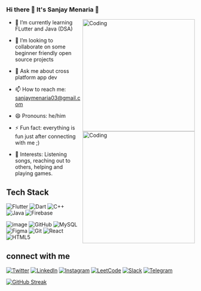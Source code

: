  ### Hi there 👋 It's Sanjay Menaria 🙌
 
<img align="right" alt="Coding" width="300" src="https://user-images.githubusercontent.com/78106056/185381072-c6809815-5a7a-4521-99be-95e4d1efa2b1.gif"> 
 
 
<img align="right" alt="Coding" width="300" src="https://imgs.search.brave.com/oexYQjEivsMd9O9aaym1_ISXiQ4HsUboNK7umcc-OPY/rs:fit:800:800:1/g:ce/aHR0cHM6Ly9tZWRp/YTEuZ2lwaHkuY29t/L21lZGlhL2VmbWNq/RnJEbTRSUTRqOU41/aS9zb3VyY2UuZ2lm.gif">


<!--
- 🔭 I’m currently working on ...
-->







- 🌱 I’m currently learning FLutter and Java (DSA)


- 👯 I’m looking to collaborate on some beginner friendly open source projects
<!--
- 🤔 I’m looking for help with ...
-->


- 💬 Ask me about cross platform app dev


- 📫 How to reach me: sanjaymenaria03@gmail.com


- 😄 Pronouns: he/him


- ⚡ Fun fact: everything is fun just after connecting with me ;)


- 💞️ Interests: Listening songs, reaching out to others, helping and playing games. 


## Tech Stack
![Flutter](https://img.shields.io/badge/Flutter-%2302569B.svg?style=for-the-badge&logo=Flutter&logoColor=white)
![Dart](https://img.shields.io/badge/dart-%230175C2.svg?style=for-the-badge&logo=dart&logoColor=white)
![C++](https://img.shields.io/badge/c++-%2300599C.svg?style=for-the-badge&logo=c%2B%2B&logoColor=white)
![Java](https://img.shields.io/badge/java-%23ED8B00.svg?style=for-the-badge&logo=java&logoColor=white)
![Firebase](https://img.shields.io/badge/Firebase-039BE5?style=for-the-badge&logo=Firebase&logoColor=white)

![image](https://img.shields.io/badge/MongoDB-4EA94B?style=for-the-badge&logo=mongodb&logoColor=white)
![GitHub](https://img.shields.io/badge/github-%23121011.svg?style=for-the-badge&logo=github&logoColor=white)
![MySQL](https://img.shields.io/badge/mysql-%2300f.svg?style=for-the-badge&logo=mysql&logoColor=white)
![Figma](https://img.shields.io/badge/figma-%23F24E1E.svg?style=for-the-badge&logo=figma&logoColor=white)
![Git](https://img.shields.io/badge/git-%23F05033.svg?style=for-the-badge&logo=git&logoColor=white)
![React](https://img.shields.io/badge/react-%2320232a.svg?style=for-the-badge&logo=react&logoColor=%2361DAFB)
![HTML5](https://img.shields.io/badge/html5-%23E34F26.svg?style=for-the-badge&logo=html5&logoColor=white)


## connect with me 
[![Twitter](https://img.shields.io/badge/Twitter-1DA1F2?style=for-the-badge&logo=twitter&logoColor=white)](https://twitter.com/SanjayM67502055)
[![LinkedIn](https://img.shields.io/badge/linkedin-%230077B5.svg?style=for-the-badge&logo=linkedin&logoColor=white)](https://www.linkedin.com/in/sanjay-menaria-121b9a200/)
[![Instagram](https://img.shields.io/badge/Instagram-%23E4405F.svg?style=for-the-badge&logo=Instagram&logoColor=white)](https://www.instagram.com/sanjaymenaria03/)
[![LeetCode](https://img.shields.io/badge/LeetCode-000000?style=for-the-badge&logo=LeetCode&logoColor=#d16c06)](https://leetcode.com/mightysanjay/)
[![Slack](https://img.shields.io/badge/Slack-4A154B?style=for-the-badge&logo=slack&logoColor=white)](https://app.slack.com/client/T03BJ0W1R1U/C03BT0PFB36/rimeto_profile/U03C38UABEV)
[![Telegram](https://img.shields.io/badge/Telegram-2CA5E0?style=for-the-badge&logo=telegram&logoColor=white)](https://t.me/sanjaymenaria03)



[![GitHub Streak](http://github-readme-streak-stats.herokuapp.com?user=sanjaymenaria03&theme=dark&background=000000)](https://git.io/streak-stats)


